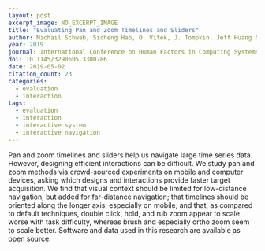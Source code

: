 ```yaml
---
layout: post
excerpt_image: NO_EXCERPT_IMAGE
title: "Evaluating Pan and Zoom Timelines and Sliders"
author: Michail Schwab, Sicheng Hao, O. Vitek, J. Tompkin, Jeff Huang & M. Borkin
year: 2019
journal: International Conference on Human Factors in Computing Systems
doi: 10.1145/3290605.3300786
date: 2019-05-02
citation_count: 23
categories:
  - evaluation
  - interaction
tags:
  - evaluation
  - interaction
  - interactive system
  - interactive navigation
---
```

Pan and zoom timelines and sliders help us navigate large time series data. However, designing efficient interactions can be difficult. We study pan and zoom methods via crowd-sourced experiments on mobile and computer devices, asking which designs and interactions provide faster target acquisition. We find that visual context should be limited for low-distance navigation, but added for far-distance navigation; that timelines should be oriented along the longer axis, especially on mobile; and that, as compared to default techniques, double click, hold, and rub zoom appear to scale worse with task difficulty, whereas brush and especially ortho zoom seem to scale better. Software and data used in this research are available as open source.

